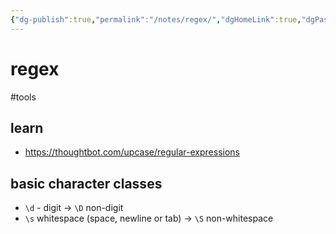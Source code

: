 ```yaml
---
{"dg-publish":true,"permalink":"/notes/regex/","dgHomeLink":true,"dgPassFrontmatter":false}
---
```


# regex

#tools 

## learn

- <https://thoughtbot.com/upcase/regular-expressions>


## basic character classes

- `\d` - digit -> `\D` non-digit
- `\s` whitespace (space, newline or tab) -> `\S` non-whitespace
